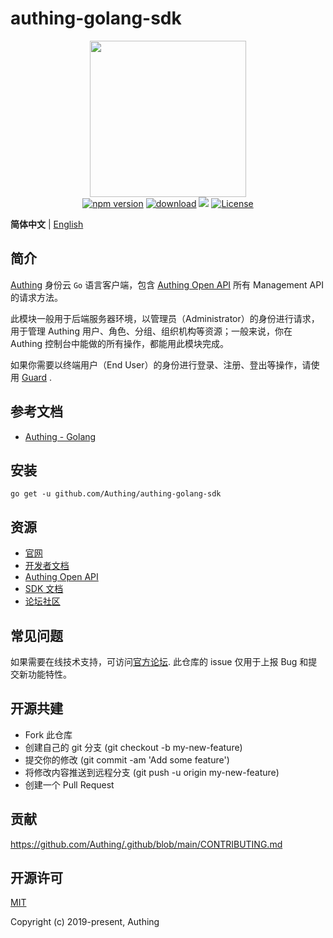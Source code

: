 # authing-golang-sdk

<div align=center>
  <img width="250" src="https://files.authing.co/authing-console/authing-logo-new-20210924.svg" />
</div>

<div align=center>
  <a href="https://badge.fury.io/js/@authing%2Fbrowser" target="_blank"><img src="https://badge.fury.io/js/@authing%2Fbrowser.svg" alt="npm version"></a>
  <a href="https://npmcharts.com/compare/@authing/browser" target="_blank"><img src="https://img.shields.io/npm/dm/@authing/browser" alt="download"></a>
  <a href="https://forum.authing.cn/" target="_blank"><img src="https://img.shields.io/badge/chat-forum-blue" /></a>
  <a href="https://opensource.org/licenses/MIT" target="_blank"><img src="https://img.shields.io/badge/License-MIT-success" alt="License"></a>
</div>

**简体中文** | [English](./README.md)

## 简介

[Authing](https://authing.cn) 身份云 `Go` 语言客户端，包含 [Authing Open API](https://api.authing.cn/openapi/) 所有 Management API 的请求方法。

此模块一般用于后端服务器环境，以管理员（Administrator）的身份进行请求，用于管理 Authing 用户、角色、分组、组织机构等资源；一般来说，你在 Authing 控制台中能做的所有操作，都能用此模块完成。

如果你需要以终端用户（End User）的身份进行登录、注册、登出等操作，请使用 [Guard](https://www.authing.cn/learn/guard) .

## 参考文档
- [Authing - Golang](https://docs.authing.cn/v2/reference-new/sdk-v5/go/install.html)

## 安装

```shell
go get -u github.com/Authing/authing-golang-sdk
```
## 资源

- [官网](https://authing.cn)
- [开发者文档](https://docs.authing.cn/)
- [Authing Open API](https://api.authing.cn/openapi/)
- [SDK 文档](https://docs.authing.cn/v2/reference-new/sdk-v5/go/install.html)
- [论坛社区](https://forum.authing.cn/)

## 常见问题

如果需要在线技术支持，可访问[官方论坛](https://forum.authing.cn/). 此仓库的 issue 仅用于上报 Bug 和提交新功能特性。

## 开源共建

- Fork 此仓库
- 创建自己的 git 分支 (git checkout -b my-new-feature)
- 提交你的修改 (git commit -am 'Add some feature')
- 将修改内容推送到远程分支 (git push -u origin my-new-feature)
- 创建一个 Pull Request

## 贡献

https://github.com/Authing/.github/blob/main/CONTRIBUTING.md

## 开源许可

[MIT](https://opensource.org/licenses/MIT)

Copyright (c) 2019-present, Authing
